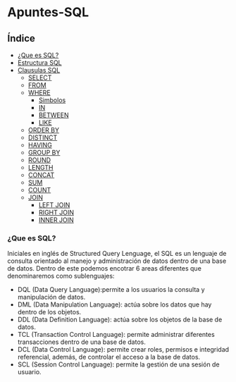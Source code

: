 # Apuntes-SQL
## Índice
* [¿Que es SQL?](#que-es-sql)
* [Estructura SQL](#estructura-sql)
* [Clausulas SQL](#clausulas-sql)
  * [SELECT](#select)
  * [FROM](#from)
  * [WHERE](#where)
    * [Simbolos](#simbolos)
    * [IN](#in)
    * [BETWEEN](#between)
    * [LIKE](#like)
  * [ORDER BY](#order-by)
  * [DISTINCT](#distinct)
  * [HAVING](#having)
  * [GROUP BY](#group-by)
  * [ROUND](#round)
  * [LENGTH](#length)
  * [CONCAT](#concat)
  * [SUM](#sum)
  * [COUNT](#count)
  * [JOIN](#join)
    * [LEFT JOIN](#left-join)
    * [RIGHT JOIN](#right-join)
    * [INNER JOIN](#INNER-JOIN)
    
 ### ¿Que es SQL?
 Iniciales en inglés de Structured Query Lenguage, el SQL es un lenguaje de consulta orientado al manejo y administración de datos dentro de una base de datos.
 Dentro de este podemos encotrar 6 areas diferentes que denominaremos como sublenguajes:
* DQL (Data Query Language):permite a los usuarios la consulta y manipulación de datos.
* DML (Data Manipulation Language): actúa sobre los datos que hay dentro de los objetos.
* DDL (Data Definition Language): actúa sobre los objetos de la base de datos.
* TCL (Transaction Control Language): permite administrar diferentes transacciones dentro de una base de datos.
* DCL (Data Control Language): permite crear roles, permisos e integridad referencial, además, de controlar el acceso a la base de datos.
* SCL (Session Control Language): permite la gestión de una sesión de usuario.
